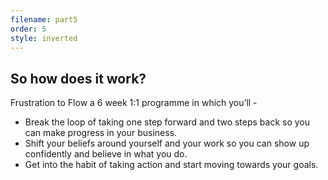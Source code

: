 ```yaml
---
filename: part5
order: 5
style: inverted
---
```

## So how does it work?

Frustration to Flow a 6 week 1:1 programme in which you’ll - 

* Break the loop of taking one step forward and two steps back so you can make progress in your business.
* Shift your beliefs around yourself and your work so you can show up confidently and believe in what you do.
* Get into the habit of taking action and start moving towards your goals.